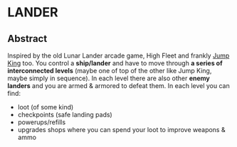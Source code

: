 # LANDER

## Abstract
Inspired by the old Lunar Lander arcade game, High Fleet and frankly [Jump King](https://store.steampowered.com/app/1061090/Jump_King/) too.
You control a **ship/lander** and have to move through **a series of interconnected levels** (maybe one of top of the other like Jump King, maybe simply in sequence). 
In each level there are also other **enemy landers** and you are armed & armored to defeat them.
In each level you can find:

- loot (of some kind)
- checkpoints (safe landing pads)
- powerups/refills
- upgrades shops where you can spend your loot to improve weapons & ammo
